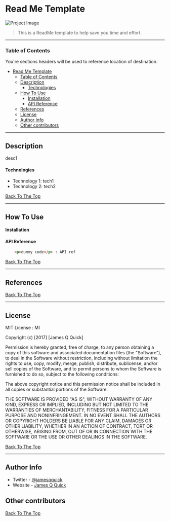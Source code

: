# Read Me Template 


![Project Image](project-image-url)

> This is a ReadMe template to help save you time and effort.

---

### Table of Contents
You're sections headers will be used to reference location of destination.

- [Read Me Template](#read-me-template)
    - [Table of Contents](#table-of-contents)
  - [Description](#description)
      - [Technologies](#technologies)
  - [How To Use](#how-to-use)
      - [Installation](#installation)
      - [API Reference](#api-reference)
  - [References](#references)
  - [License](#license)
  - [Author Info](#author-info)
  - [Other contributors](#other-contributors)

---

## Description

desc1

#### Technologies

- Technology 1: tech1
- Technology 2: tech2

[Back To The Top](#read-me-template)

---

## How To Use

#### Installation



#### API Reference

```html
    <p>dummy code</p> : API ref
```
[Back To The Top](#read-me-template)

---

## References
[Back To The Top](#read-me-template)

---

## License

MIT License : MI

Copyright (c) [2017] [James Q Quick]

Permission is hereby granted, free of charge, to any person obtaining a copy
of this software and associated documentation files (the "Software"), to deal
in the Software without restriction, including without limitation the rights
to use, copy, modify, merge, publish, distribute, sublicense, and/or sell
copies of the Software, and to permit persons to whom the Software is
furnished to do so, subject to the following conditions:

The above copyright notice and this permission notice shall be included in all
copies or substantial portions of the Software.

THE SOFTWARE IS PROVIDED "AS IS", WITHOUT WARRANTY OF ANY KIND, EXPRESS OR
IMPLIED, INCLUDING BUT NOT LIMITED TO THE WARRANTIES OF MERCHANTABILITY,
FITNESS FOR A PARTICULAR PURPOSE AND NONINFRINGEMENT. IN NO EVENT SHALL THE
AUTHORS OR COPYRIGHT HOLDERS BE LIABLE FOR ANY CLAIM, DAMAGES OR OTHER
LIABILITY, WHETHER IN AN ACTION OF CONTRACT, TORT OR OTHERWISE, ARISING FROM,
OUT OF OR IN CONNECTION WITH THE SOFTWARE OR THE USE OR OTHER DEALINGS IN THE
SOFTWARE.

[Back To The Top](#read-me-template)

---

## Author Info

- Twitter - [@jamesqquick](https:&#x2F;&#x2F;raed.twitter.com)
- Website - [James Q Quick](https://jamesqquick.com)

## Other contributors



[Back To The Top](#read-me-template)
